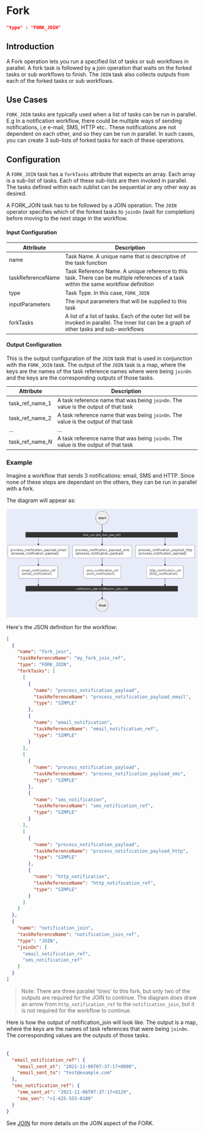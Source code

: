 # Fork
```json
"type" : "FORK_JOIN"
```

## Introduction

A Fork operation lets you run a specified list of tasks or sub workflows in parallel. A fork task is
followed by a join operation that waits on the forked tasks or sub workflows to finish. The `JOIN`
task also collects outputs from each of the forked tasks or sub workflows.

## Use Cases

`FORK_JOIN` tasks are typically used when a list of tasks can be run in parallel. E.g In a notification workflow, there
could be multiple ways of sending notifications, i,e e-mail, SMS, HTTP etc.. These notifications are not dependent on
each other, and so they can be run in parallel. In such cases, you can create 3 sub-lists of forked tasks for each of
these operations.

## Configuration

A `FORK_JOIN` task has a `forkTasks` attribute that expects an array. Each array is a sub-list of tasks. Each of these
sub-lists are then invoked in parallel. The tasks defined within each sublist can be sequential or any other way as
desired.

A FORK_JOIN task has to be followed by a JOIN operation. The `JOIN` operator specifies which of the forked tasks
to `joinOn` (wait for completion)
before moving to the next stage in the workflow.

#### Input Configuration

| Attribute         | Description                                                                                                                                   |
|-------------------|-----------------------------------------------------------------------------------------------------------------------------------------------|
| name              | Task Name. A unique name that is descriptive of the task function                                                                             |
| taskReferenceName | Task Reference Name. A unique reference to this task. There can be multiple references of a task within the same workflow definition          |
| type              | Task Type. In this case, `FORK_JOIN`                                                                                                          |
| inputParameters   | The input parameters that will be supplied to this task                                                                                       |
| forkTasks         | A list of a list of tasks. Each of the outer list will be invoked in parallel. The inner list can be a graph of other tasks and sub-workflows |

#### Output Configuration

This is the output configuration of the `JOIN` task that is used in conjunction with the `FORK_JOIN` task. The output of
the
`JOIN` task is a map, where the keys are the names of the task reference names where were being `joinOn` and the keys
are the corresponding outputs of those tasks.

| Attribute       | Description                                                                         |
|-----------------|-------------------------------------------------------------------------------------|
| task_ref_name_1 | A task reference name that was being `joinOn`. The value is the output of that task |
| task_ref_name_2 | A task reference name that was being `joinOn`. The value is the output of that task |
| ...             | ...                                                                                 |
| task_ref_name_N | A task reference name that was being `joinOn`. The value is the output of that task |



### Example

Imagine a workflow that sends 3 notifications: email, SMS and HTTP. Since none of these steps are dependant on the others, they can be run in parallel with a fork.

The diagram will appear as:

![fork diagram](fork-task-diagram.png)

Here's the JSON definition for the workflow:

```json
[
  {
    "name": "fork_join",
    "taskReferenceName": "my_fork_join_ref",
    "type": "FORK_JOIN",
    "forkTasks": [
      [
        {
          "name": "process_notification_payload",
          "taskReferenceName": "process_notification_payload_email",
          "type": "SIMPLE"
        },
        {
          "name": "email_notification",
          "taskReferenceName": "email_notification_ref",
          "type": "SIMPLE"
        }
      ],
      [
        {
          "name": "process_notification_payload",
          "taskReferenceName": "process_notification_payload_sms",
          "type": "SIMPLE"
        },
        {
          "name": "sms_notification",
          "taskReferenceName": "sms_notification_ref",
          "type": "SIMPLE"
        }
      ],
      [
        {
          "name": "process_notification_payload",
          "taskReferenceName": "process_notification_payload_http",
          "type": "SIMPLE"
        },
        {
          "name": "http_notification",
          "taskReferenceName": "http_notification_ref",
          "type": "SIMPLE"
        }
      ]
    ]
  },
  {
    "name": "notification_join",
    "taskReferenceName": "notification_join_ref",
    "type": "JOIN",
    "joinOn": [
      "email_notification_ref",
      "sms_notification_ref"
    ]
  }
]
```
> Note: There are three parallel 'tines' to this fork, but only two of the outputs are required for the JOIN to continue. The diagram *does* draw an arrow from ```http_notification_ref``` to the ```notification_join```, but it is not required for the workflow to continue. 

Here is how the output of notification_join will look like. The output is a map, where the keys are the names of task
references that were being `joinOn`. The corresponding values are the outputs of those tasks.

```json

{
  "email_notification_ref": {
    "email_sent_at": "2021-11-06T07:37:17+0000",
    "email_sent_to": "test@example.com"
  },
  "sms_notification_ref": {
    "smm_sent_at": "2021-11-06T07:37:17+0129",
    "sms_sen": "+1-425-555-0189"
  }
}
```

See [JOIN](/reference-docs/join-task.html) for more details on the JOIN aspect of the FORK.
